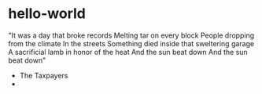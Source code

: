 # hello-world
"It was a day that broke records
Melting tar on every block
People dropping from the climate
In the streets
Something died inside that sweltering garage
A sacrificial lamb in honor of the heat
And the sun beat down 
And the sun beat down"
- The Taxpayers
- 

